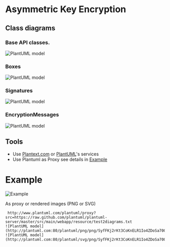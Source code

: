 # Asymmetric Key Encryption

## Class diagrams

### Base API classes.
 
 ![PlantUML model](http://www.plantuml.com/plantuml/proxy?src=https://raw.githubusercontent.com/ilap/pinenacl-dart/master/doc/api_diagrams.wsd)

### Boxes

![PlantUML model](http://www.plantuml.com/plantuml/proxy?src=https://raw.githubusercontent.com/ilap/pinenacl-dart/master/doc/boxes.wsd)

### Signatures

 ![PlantUML model](http://www.plantuml.com/plantuml/proxy?src=https://raw.githubusercontent.com/ilap/pinenacl-dart/master/doc/sigantures.wsd)

### EncryptionMessages

 ![PlantUML model](http://www.plantuml.com/plantuml/proxy?src=https://raw.githubusercontent.com/ilap/pinenacl-dart/master/doc/encryption_message.wsd)

## Tools

 - Use [Plantext.com](https://www.planttext.com/) or [PlantUML](http://www.plantuml.com/plantuml)'s services
 - Use Plantuml as Proxy see details in [Example](#Example)
 
# Example


 ![Example](http://www.plantuml.com/plantuml/proxy?src=https://raw.github.com/plantuml/plantuml-server/master/src/main/webapp/resource/test2diagrams.txt)

As proxy or rendered images (PNG or SVG)
``` 
 http://www.plantuml.com/plantuml/proxy?src=https://raw.github.com/plantuml/plantuml-server/master/src/main/webapp/resource/test2diagrams.txt
![PlantUML model](http://plantuml.com:80/plantuml/png/png/SyfFKj2rKt3CoKnELR1Io4ZDoSa70000)
![PlantUML model](http://plantuml.com:80/plantuml/svg/png/SyfFKj2rKt3CoKnELR1Io4ZDoSa70000)
```
